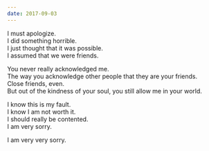 ```yaml
---
date: 2017-09-03
---
```


I must apologize.  
I did something horrible.  
I just thought that it was possible.  
I assumed that we were friends.

You never really acknowledged me.  
The way you acknowledge other people that they are your friends.  
Close friends, even.  
But out of the kindness of your soul, you still allow me in your world.

I know this is my fault.  
I know I am not worth it.  
I should really be contented.  
I am very sorry.

I am very very sorry.
